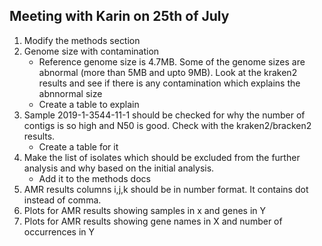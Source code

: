 ## Meeting with Karin on 25th of July 

1. Modify the methods section 
2. Genome size with contamination
   - Reference genome size is 4.7MB. Some of the genome sizes are abnormal (more than 5MB and upto 9MB). Look at the kraken2 results and see if there is any contamination which explains the abnnormal size
   - Create a table to explain
4. Sample  2019-1-3544-11-1 should be checked for why the number of contigs is so high and N50 is good. Check with the kraken2/bracken2 results.
   - Create a table for it 
6. Make the list of isolates which should be excluded from the further analysis and why based on the initial analysis.
   - Add it to the methods docs 
8. AMR results columns i,j,k should be in number format. It  contains dot instead of comma. 
9. Plots for AMR results showing samples in x and genes in Y
10. Plots for AMR results showing gene names in X and number of occurrences in Y 

 

